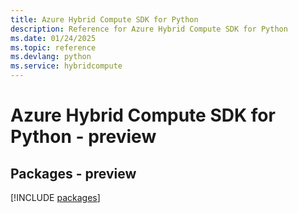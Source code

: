 ```yaml
---
title: Azure Hybrid Compute SDK for Python
description: Reference for Azure Hybrid Compute SDK for Python
ms.date: 01/24/2025
ms.topic: reference
ms.devlang: python
ms.service: hybridcompute
---
```

# Azure Hybrid Compute SDK for Python - preview
## Packages - preview
[!INCLUDE [packages](hybrid-compute-index.md)]